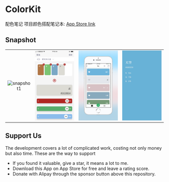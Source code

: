 # ColorKit
配色笔记 项目颜色搭配笔记本: [App Store link](https://itunes.apple.com/cn/app/id1422973826)

## Snapshot

| | | | |
| :--: | :------------: | :------------: | :--: |
| ![snapshot1] | ![snapshot2] | ![snapshot3] | ![snapshot4] |

[snapshot1]:assets/IMG_1818.PNG
[snapshot2]:assets/IMG_1817.PNG
[snapshot3]:assets/IMG_0662.PNG
[snapshot4]:assets/IMG_1821.JPG

## Support Us

The development covers a lot of complicated work, costing not only money but also time. These are the way to support

- If you found it valuable, give a star, it means a lot to me.
- Download this App on App Store for free and leave a rating score.
- Donate with Alipay through the sponsor button above this repository.
